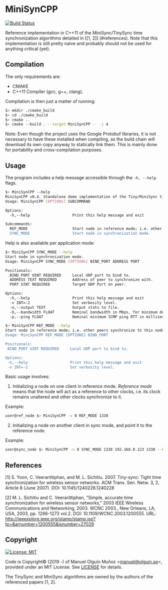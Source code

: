 # MiniSynCPP
[![Build Status](https://travis-ci.org/molguin92/MiniSynCPP.svg?branch=master)](https://travis-ci.org/molguin92/MiniSynCPP)

Reference implementation in C++11 of the MiniSync/TinySync time synchronization algorithms detailed in [\[1, 2\]]
(#references).
Note that this implementation is still pretty naive and probably should not be used for anything critical (yet).

## Compilation
The only requirements are:

- CMAKE
- C++11 Compiler (gcc, g++, clang).

Compilation is then just a matter of running:
```bash
$> mkdir ./cmake_build 
$> cd ./cmake_build
$> cmake ..
$> cmake --build . --target MiniSynCPP -- -j 4
```

Note: Even though the project uses the Google Protobuf libraries, it is not necessary to have these installed when 
compiling, as the build chain will download its own copy anyway to statically link them. This is mainly done for 
portability and cross-compilation purposes.

## Usage

The program includes a help message accessible through the ```-h, --help``` flags.

```bash
$> MiniSynCPP --help
MiniSynCPP v0.4. Standalone demo implementation of the Tiny/MiniSync time synchronization algorithms.
Usage: MiniSynCPP [OPTIONS] SUBCOMMAND

Options:
  -h,--help                   Print this help message and exit

Subcommands:
  REF_MODE                    Start node in reference mode; i.e. other peers synchronize to this node's clock.
  SYNC_MODE                   Start node in synchronization mode.
```

Help is also available per application mode:
```bash
$> MiniSynCPP SYNC_MODE --help
Start node in synchronization mode.
Usage: MiniSynCPP SYNC_MODE [OPTIONS] BIND_PORT ADDRESS PORT

Positionals:
  BIND_PORT UINT REQUIRED     Local UDP port to bind to.
  ADDRESS TEXT REQUIRED       Address of peer to synchronize with.
  PORT UINT REQUIRED          Target UDP Port on peer.

Options:
  -h,--help                   Print this help message and exit
  -v INT=-2                   Set verbosity level.
  -o,--output TEXT            Output stats to file.
  -b,--bandwidth FLOAT        Nominal bandwidth in Mbps, for minimum delay estimation.
  -p,--ping FLOAT             Nominal minimum ICMP ping RTT in milliseconds for better minimum delay estimation.

$> MiniSynCPP REF_MODE --help
Start node in reference mode; i.e. other peers synchronize to this node's clock.
Usage: MiniSynCPP REF_MODE [OPTIONS] BIND_PORT

Positionals:
 BIND_PORT UINT REQUIRED     Local UDP port to bind to.

Options:
 -h,--help                   Print this help message and exit
 -v INT=-2                   Set verbosity level.
```

Basic usage involves:

1. Initializing a node on one client in reference mode. *Reference mode* means that the node will act as a reference 
to other clocks, i.e. its clock remains unaltered and other clocks synchronize to it.

Example: 
```bash
user@ref_node $> MiniSynCPP -v 0 REF_MODE 1338
```

2. Initializing a node on another client in sync mode, and point it to the reference node. 

Example:

```bash
user@sync_node $> MiniSynCPP -v 0 SYNC_MODE 1338 192.168.0.123 1338 --bandwidth 300 --ping 1.20
```

## References
[1] S. Yoon, C. Veerarittiphan, and M. L. Sichitiu. 2007. Tiny-sync: Tight time synchronization for wireless sensor 
networks. ACM Trans. Sen. Netw. 3, 2, Article 8 (June 2007). 
DOI: 10.1145/1240226.1240228 

[2] M. L. Sichitiu and C. Veerarittiphan, "Simple, accurate time synchronization for wireless sensor networks," 2003 
IEEE Wireless Communications and Networking, 2003. WCNC 2003., New Orleans, LA, USA, 2003, pp. 1266-1273 vol.2. DOI: 
10.1109/WCNC.2003.1200555. URL: http://ieeexplore.ieee.org/stamp/stamp.jsp?tp=&arnumber=1200555&isnumber=27029

## Copyright
 [![License: MIT](https://img.shields.io/badge/License-MIT-yellow.svg)](https://opensource.org/licenses/MIT)

Code is Copyright© (2019 -) of Manuel Olguín Muñoz \<manuel@olguin.se\>, provided under an MIT License.
See [LICENSE](LICENSE) for details.

The TinySync and MiniSync algorithms are owned by the authors of the referenced papers [1, 2].
